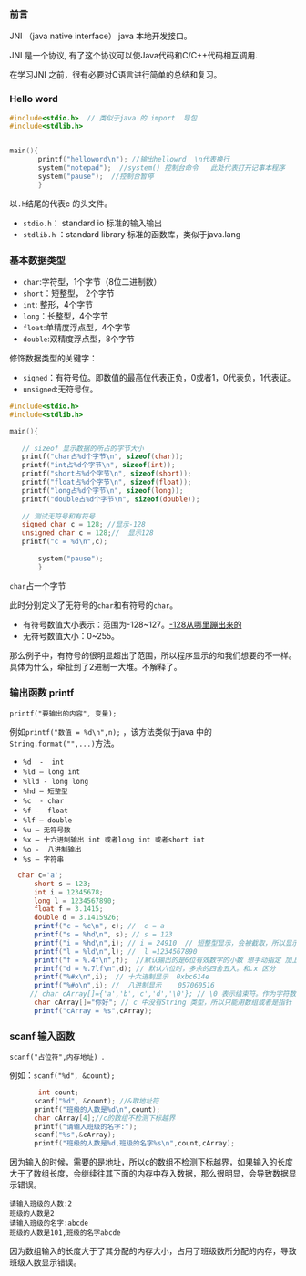 

### **前言**

JNI （java native interface） java 本地开发接口。

JNI 是一个协议, 有了这个协议可以使Java代码和C/C++代码相互调用.

在学习JNI 之前，很有必要对C语言进行简单的总结和复习。


### **Hello word**

```c
#include<stdio.h>  // 类似于java 的 import  导包 
#include<stdlib.h>   


main(){
       printf("helloword\n"); //输出hellowrd  \n代表换行 
       system("notepad");  //system() 控制台命令   此处代表打开记事本程序 
       system("pause");  //控制台暂停 
       }

```

以`.h`结尾的代表c 的头文件。

- `stdio.h`： standard io  标准的输入输出
- `stdlib.h` ：standard library 标准的函数库，类似于java.lang


### **基本数据类型**

- `char`:字符型，1个字节（8位二进制数）
- `short`：短整型， 2个字节 
- `int`: 整形，4个字节
- `long`：长整型，4个字节
- `float`:单精度浮点型，4个字节
- `double`:双精度浮点型，8个字节

修饰数据类型的关键字：

- `signed`：有符号位。即数值的最高位代表正负，0或者1，0代表负，1代表证。
- `unsigned`:无符号位。

```c
#include<stdio.h>    
#include<stdlib.h>    

main(){    
           
   // sizeof 显示数据的所占的字节大小        
   printf("char占%d个字节\n", sizeof(char));
   printf("int占%d个字节\n", sizeof(int));
   printf("short占%d个字节\n", sizeof(short));
   printf("float占%d个字节\n", sizeof(float));
   printf("long占%d个字节\n", sizeof(long));
   printf("double占%d个字节\n", sizeof(double));
   
   // 测试无符号和有符号 
   signed char c = 128; //显示-128  
   unsigned char c = 128;//  显示128 
   printf("c = %d\n",c);
   
       system("pause"); 
       } 

```

`char`占一个字节

此时分别定义了无符号的`char`和有符号的`char`。

- 有符号数值大小表示：范围为-128~127。[-128从哪里蹦出来的](http://blog.csdn.net/daiyutage/article/details/8575248) 
- 无符号数值大小：0~255。

那么例子中，有符号的很明显超出了范围，所以程序显示的和我们想要的不一样。具体为什么，牵扯到了2进制一大堆。不解释了。


### **输出函数 printf**

`printf("要输出的内容", 变量); `

例如`printf("数值 = %d\n",n);` ，该方法类似于java 中的`String.format("",...)`方法。


- `%d  -  int`
- `%ld – long int`
- `%lld - long long`
- `%hd – 短整型`
- `%c  - char`
- `%f -  float`
- `%lf – double`
- `%u – 无符号数`
- `%x – 十六进制输出 int 或者long int 或者short int`
- `%o -  八进制输出`
- `%s – 字符串`

```java 
  char c='a';
      short s = 123;
      int i = 12345678;
      long l = 1234567890;
      float f = 3.1415;
      double d = 3.1415926; 
      printf("c = %c\n", c); //  c = a 
      printf("s = %hd\n", s); // s = 123
      printf("i = %hd\n",i); // i = 24910  // 短整型显示，会被截取，所以显示错误 
      printf("l = %ld\n",l); //  l =1234567890 
      printf("f = %.4f\n",f);  //默认输出的是6位有效数字的小数 想手动指定 加上.X 代表小数点后保留x位（舍去） 
      printf("d = %.7lf\n",d); // 默认六位时，多余的四舍五入。和.x 区分 
      printf("%#x\n",i);  // 十六进制显示  0xbc614e 
      printf("%#o\n",i); //  八进制显示    057060516
     // char cArray[]={'a','b','c','d','\0'}; // \0 表示结束符。作为字符数组结束的标识 
      char cArray[]="你好"; // c 中没有String 类型，所以只能用数组或者是指针 
      printf("cArray = %s",cArray);

```


### **scanf 输入函数**

`scanf("占位符",内存地址) `.

例如：`scanf("%d", &count);`

```c
  	   int count;
      scanf("%d", &count); //&取地址符 
      printf("班级的人数是%d\n",count);
      char cArray[4];//c的数组不检测下标越界  
      printf("请输入班级的名字:");
      scanf("%s",&cArray);
      printf("班级的人数是%d,班级的名字%s\n",count,cArray);
```

因为输入的时候，需要的是地址，所以c的数组不检测下标越界，如果输入的长度大于了数组长度，会继续往其下面的内存中存入数据，那么很明显，会导致数据显示错误。

```
请输入班级的人数:2
班级的人数是2
请输入班级的名字:abcde
班级的人数是101,班级的名字abcde

```

因为数组输入的长度大于了其分配的内存大小，占用了班级数所分配的内存，导致班级人数显示错误。












